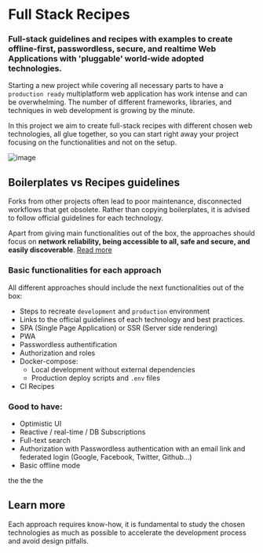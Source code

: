 # Full Stack Recipes
### Full-stack guidelines and recipes with examples to create offline-first, passwordless, secure, and realtime Web Applications with 'pluggable' world-wide adopted technologies.

Starting a new project while covering all necessary parts to have a `production ready` multiplatform web application has work intense and can be overwhelming. The number of different frameworks, libraries, and techniques in web development is growing by the minute. 

In this project we aim to create full-stack recipes with different chosen web technologies, all glue together, so you can start right away your project focusing on the functionalities and not on the setup.

![image](https://user-images.githubusercontent.com/4195550/80917564-08121100-8d60-11ea-817b-a55eaea61830.png)

## Boilerplates vs Recipes guidelines
Forks from other projects often lead to poor maintenance, disconnected workflows that get obsolete. Rather than copying boilerplates, it is advised to follow official guidelines for each technology.

Apart from giving main functionalities out of the box, the approaches should focus on **network reliability, being accessible to all, safe and secure, and easily discoverable**. [Read more](https://web.dev/learn/)

### Basic functionalities for each approach
All different approaches should include the next functionalities out of the box:
- Steps to recreate `development` and `production` environment
- Links to the official guidelines of each technology and best practices.
- SPA (Single Page Application) or SSR (Server side rendering)
- PWA 
- Passwordless authentification
- Authorization and roles
- Docker-compose: 
  - Local development without external dependencies
  - Production deploy scripts and `.env` files
- CI Recipes

### Good to have:
- Optimistic UI 
- Reactive / real-time / DB Subscriptions
- Full-text search
- Authorization with Passwordless authentication with an email link and federated login (Google, Facebook, Twitter, Github...)
- Basic offline mode

the the the 
## Learn more
Each approach requires know-how, it is fundamental to study the chosen technologies as much as possible to accelerate the development process and avoid design pitfalls. 
